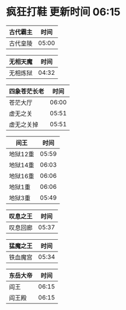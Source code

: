 # 疯狂打鞋 更新时间 06:15

| 古代霸主   | 时间    |
|--------|-------|
| 古代皇陵 | 05:00 |

| 无相天魔   | 时间    |
|--------|-------|
| 无相炼狱 | 04:32 |

| 四象苍茫长老   | 时间    |
|--------|-------|
| 苍茫大厅 | 06:00 |
| 虚无之关 | 05:51 |
| 虚无之关掉 | 05:51 |

| 间王   | 时间    |
|--------|-------|
| 地狱12重 | 05:59 |
| 地狱14重 | 06:03 |
| 地狱16重 | 06:06 |
| 地狱1重 | 06:06 |
| 地狱3重 | 05:49 |

| 叹息之王   | 时间    |
|--------|-------|
| 叹息回廊 | 05:37 |

| 猛魔之王   | 时间    |
|--------|-------|
| 铁血魔宫 | 05:34 |

| 东岳大帝   | 时间    |
|--------|-------|
| 阎王 | 06:15 |
| 阎王殿 | 06:15 |